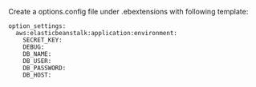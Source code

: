 Create a options.config file under .ebextensions with following template:

```
option_settings:
  aws:elasticbeanstalk:application:environment:
    SECRET_KEY: 
    DEBUG: 
    DB_NAME: 
    DB_USER: 
    DB_PASSWORD:
    DB_HOST: 
```